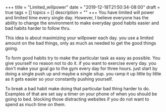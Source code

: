 +++
title = "Limited_willpower"
date = "2019-12-18T21:50:34-08:00"
draft = true
tags = []
topics = []
description = ""
+++
You have limited will power and limited time every single day. However, I believe everyone has the ability to change the environment to make everyday good habits easier and bad habits harder to follow thru. 


This idea is about maximizing your willpower each day.  you use a limited amount on the bad things, only as much as needed to get the good things going. 

To form good habits try to make the particular task as easy as possible. You give yourself no reason not to do it. if you want to exercise every day. 
you don't make your goal go to the gym every day for three hours. 
just start by doing a single push up and maybe a single situp. 
you ramp it up little by little as it gets easier so your constantly pushing yourself.


To break a bad habit make doing that particular bad thing harder to do. 
 Examples of that are set say a timer on your phone of when you should be going to bed. blocking those distracting websites if you do not want to spend as much time on them.  

